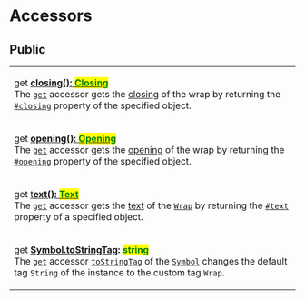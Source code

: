 # Accessors

## Public

|                                                                                                                                                                                                                                                                                                                                                                                                                                                                                                                                                                                                                                                                        |
| ---------------------------------------------------------------------------------------------------------------------------------------------------------------------------------------------------------------------------------------------------------------------------------------------------------------------------------------------------------------------------------------------------------------------------------------------------------------------------------------------------------------------------------------------------------------------------------------------------------------------------------------------------------------------- |
| <p>get <a href="instance/closing.md"><strong>closing(): </strong><mark style="color:green;"><strong>Closing</strong></mark></a><br>The <a href="https://developer.mozilla.org/en-US/docs/Web/JavaScript/Reference/Functions/get"><code>get</code></a> accessor gets the <a href="../../getting-started/basic-concepts.md#closing">closing</a> of the wrap by returning the <a href="../properties/instance/closing.md"><code>#closing</code></a> property of the specified object.</p>                                                                                                                                                                                 |
| <p>get <a href="instance/opening.md"><strong>opening(): </strong><mark style="color:green;"><strong>Opening</strong></mark></a><br>The <a href="https://developer.mozilla.org/en-US/docs/Web/JavaScript/Reference/Functions/get"><code>get</code></a> accessor gets the <a href="../../getting-started/basic-concepts.md#opening">opening</a> of the wrap by returning the <a href="../properties/instance/opening.md"><code>#opening</code></a> property of the specified object.</p>                                                                                                                                                                                 |
| <p>get <a href="instance/text.md">t<strong>ext(): </strong><mark style="color:green;"><strong>Text</strong></mark></a><br>The <a href="https://developer.mozilla.org/en-US/docs/Web/JavaScript/Reference/Functions/get"><code>get</code></a> accessor gets the <a href="../../getting-started/basic-concepts.md#wrap-content">text</a> of the <a href="broken-reference"><code>Wrap</code></a> by returning the <a href="../properties/instance/text.md"><code>#text</code></a> property of a specified object.</p>                                                                                                                                                    |
| <p>get <a href="instance/symbol.tostringtag.md"><strong>[Symbol.toStringTag](): </strong><mark style="color:green;"><strong>string</strong></mark></a><br>The <a href="https://developer.mozilla.org/en-US/docs/Web/JavaScript/Reference/Functions/get"><code>get</code></a> accessor <a href="https://developer.mozilla.org/en-US/docs/Web/JavaScript/Reference/Global_Objects/Symbol/toStringTag"><code>toStringTag</code></a> of the <a href="https://developer.mozilla.org/en-US/docs/Web/JavaScript/Reference/Global_Objects/Symbol"><code>Symbol</code></a> changes the default tag <code>String</code> of the instance to the custom tag <code>Wrap</code>.</p> |
